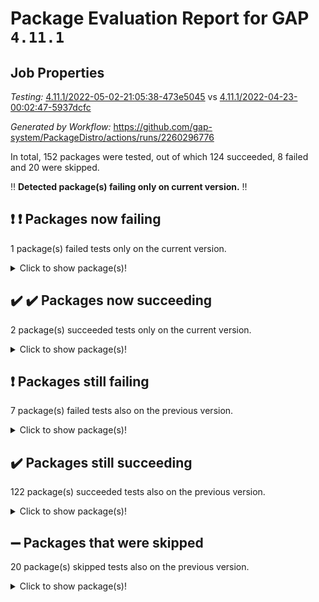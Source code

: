 # Package Evaluation Report for GAP `4.11.1`

## Job Properties

*Testing:* [4.11.1/2022-05-02-21:05:38-473e5045](https://github.com/gap-system/PackageDistro/blob/data/reports/4.11.1/2022-05-02-21:05:38-473e5045) vs [4.11.1/2022-04-23-00:02:47-5937dcfc](https://github.com/gap-system/PackageDistro/blob/data/reports/4.11.1/2022-04-23-00:02:47-5937dcfc)

*Generated by Workflow:* https://github.com/gap-system/PackageDistro/actions/runs/2260296776

In total, 152 packages were tested, out of which 124 succeeded, 8 failed and 20 were skipped.

:bangbang: **Detected package(s) failing only on current version.** :bangbang:

## :exclamation: :exclamation: Packages now failing

1 package(s) failed tests only on the current version.
<details> <summary>Click to show package(s)!</summary>

- curlinterface 2.2.2 [(failure)](https://github.com/gap-system/PackageDistro/runs/6264048775?check_suite_focus=true) vs curlinterface 2.2.2 [(success)](https://github.com/gap-system/PackageDistro/runs/6136456337?check_suite_focus=true) <br>
</details>

## :heavy_check_mark: :heavy_check_mark: Packages now succeeding

2 package(s) succeeded tests only on the current version.
<details> <summary>Click to show package(s)!</summary>

- unitlib 4.1.0 [(success)](https://github.com/gap-system/PackageDistro/runs/6264056148?check_suite_focus=true) vs unitlib 4.0.0 [(failure)](https://github.com/gap-system/PackageDistro/runs/6136460000?check_suite_focus=true) <br>
- yangbaxter 0.10.0 [(success)](https://github.com/gap-system/PackageDistro/runs/6264056632?check_suite_focus=true) vs yangbaxter 0.9.0 [(failure)](https://github.com/gap-system/PackageDistro/runs/6136460262?check_suite_focus=true) <br>
</details>

## :exclamation: Packages still failing

7 package(s) failed tests also on the previous version.
<details><summary>Click to show package(s)!</summary>

- fining 1.4.1 [(failure)](https://github.com/gap-system/PackageDistro/runs/6264049554?check_suite_focus=true)
- francy 1.2.4 [(failure)](https://github.com/gap-system/PackageDistro/runs/6264050101?check_suite_focus=true)
- hap 1.39 [(failure)](https://github.com/gap-system/PackageDistro/runs/6264050908?check_suite_focus=true)
- normalizinterface 1.3.2 [(failure)](https://github.com/gap-system/PackageDistro/runs/6264053113?check_suite_focus=true)
- packagemanager 1.2 [(failure)](https://github.com/gap-system/PackageDistro/runs/6264053489?check_suite_focus=true)
- recog 1.3.2 [(failure)](https://github.com/gap-system/PackageDistro/runs/6264054322?check_suite_focus=true)
- transgrp 3.6.1 [(failure)](https://github.com/gap-system/PackageDistro/runs/6264055888?check_suite_focus=true)
</details>

## :heavy_check_mark: Packages still succeeding

122 package(s) succeeded tests also on the previous version.
<details><summary>Click to show package(s)!</summary>

- ace 5.4 [(success)](https://github.com/gap-system/PackageDistro/runs/6264046973?check_suite_focus=true)
- aclib 1.3.2 [(success)](https://github.com/gap-system/PackageDistro/runs/6264047048?check_suite_focus=true)
- agt 0.2 [(success)](https://github.com/gap-system/PackageDistro/runs/6264047126?check_suite_focus=true)
- alnuth 3.2.1 [(success)](https://github.com/gap-system/PackageDistro/runs/6264047210?check_suite_focus=true)
- anupq 3.2.6 [(success)](https://github.com/gap-system/PackageDistro/runs/6264047302?check_suite_focus=true)
- atlasrep 2.1.2 [(success)](https://github.com/gap-system/PackageDistro/runs/6264047435?check_suite_focus=true)
- autodoc 2022.03.10 [(success)](https://github.com/gap-system/PackageDistro/runs/6264047507?check_suite_focus=true)
- automata 1.15 [(success)](https://github.com/gap-system/PackageDistro/runs/6264047586?check_suite_focus=true)
- automgrp 1.3.2 [(success)](https://github.com/gap-system/PackageDistro/runs/6264047650?check_suite_focus=true)
- autpgrp 1.10.2 [(success)](https://github.com/gap-system/PackageDistro/runs/6264047719?check_suite_focus=true)
- cap 2022.04-06 [(success)](https://github.com/gap-system/PackageDistro/runs/6264047797?check_suite_focus=true)
- caratinterface 2.3.3 [(success)](https://github.com/gap-system/PackageDistro/runs/6264047866?check_suite_focus=true)
- cddinterface 2020.06.24 [(success)](https://github.com/gap-system/PackageDistro/runs/6264047922?check_suite_focus=true)
- circle 1.6.5 [(success)](https://github.com/gap-system/PackageDistro/runs/6264048008?check_suite_focus=true)
- cohomolo 1.6.10 [(success)](https://github.com/gap-system/PackageDistro/runs/6264048076?check_suite_focus=true)
- congruence 1.2.4 [(success)](https://github.com/gap-system/PackageDistro/runs/6264048147?check_suite_focus=true)
- corelg 1.56 [(success)](https://github.com/gap-system/PackageDistro/runs/6264048194?check_suite_focus=true)
- crime 1.6 [(success)](https://github.com/gap-system/PackageDistro/runs/6264048280?check_suite_focus=true)
- crisp 1.4.5 [(success)](https://github.com/gap-system/PackageDistro/runs/6264048333?check_suite_focus=true)
- crypting 0.10 [(success)](https://github.com/gap-system/PackageDistro/runs/6264048409?check_suite_focus=true)
- cryst 4.1.24 [(success)](https://github.com/gap-system/PackageDistro/runs/6264048482?check_suite_focus=true)
- crystcat 1.1.9 [(success)](https://github.com/gap-system/PackageDistro/runs/6264048558?check_suite_focus=true)
- ctbllib 1.3.4 [(success)](https://github.com/gap-system/PackageDistro/runs/6264048630?check_suite_focus=true)
- cubefree 1.19 [(success)](https://github.com/gap-system/PackageDistro/runs/6264048707?check_suite_focus=true)
- cvec 2.7.5 [(success)](https://github.com/gap-system/PackageDistro/runs/6264048904?check_suite_focus=true)
- datastructures 0.2.7 [(success)](https://github.com/gap-system/PackageDistro/runs/6264048965?check_suite_focus=true)
- deepthought 1.0.5 [(success)](https://github.com/gap-system/PackageDistro/runs/6264049014?check_suite_focus=true)
- design 1.7 [(success)](https://github.com/gap-system/PackageDistro/runs/6264049080?check_suite_focus=true)
- difsets 2.3.1 [(success)](https://github.com/gap-system/PackageDistro/runs/6264049135?check_suite_focus=true)
- digraphs 1.5.2 [(success)](https://github.com/gap-system/PackageDistro/runs/6264049197?check_suite_focus=true)
- edim 1.3.5 [(success)](https://github.com/gap-system/PackageDistro/runs/6264049261?check_suite_focus=true)
- example 4.3.1 [(success)](https://github.com/gap-system/PackageDistro/runs/6264049301?check_suite_focus=true)
- factint 1.6.3 [(success)](https://github.com/gap-system/PackageDistro/runs/6264049375?check_suite_focus=true)
- ferret 1.0.7 [(success)](https://github.com/gap-system/PackageDistro/runs/6264049434?check_suite_focus=true)
- fga 1.4.0 [(success)](https://github.com/gap-system/PackageDistro/runs/6264049489?check_suite_focus=true)
- float 1.0.3 [(success)](https://github.com/gap-system/PackageDistro/runs/6264049634?check_suite_focus=true)
- format 1.4.3 [(success)](https://github.com/gap-system/PackageDistro/runs/6264049689?check_suite_focus=true)
- forms 1.2.7 [(success)](https://github.com/gap-system/PackageDistro/runs/6264049757?check_suite_focus=true)
- fplsa 1.2.5 [(success)](https://github.com/gap-system/PackageDistro/runs/6264049848?check_suite_focus=true)
- fr 2.4.8 [(success)](https://github.com/gap-system/PackageDistro/runs/6264049914?check_suite_focus=true)
- fwtree 1.3 [(success)](https://github.com/gap-system/PackageDistro/runs/6264050178?check_suite_focus=true)
- gbnp 1.0.5 [(success)](https://github.com/gap-system/PackageDistro/runs/6264050266?check_suite_focus=true)
- generalizedmorphismsforcap 2022.03-03 [(success)](https://github.com/gap-system/PackageDistro/runs/6264050350?check_suite_focus=true)
- genss 1.6.6 [(success)](https://github.com/gap-system/PackageDistro/runs/6264050418?check_suite_focus=true)
- gradedringforhomalg 2022.03-01 [(success)](https://github.com/gap-system/PackageDistro/runs/6264050492?check_suite_focus=true)
- grape 4.8.5 [(success)](https://github.com/gap-system/PackageDistro/runs/6264050561?check_suite_focus=true)
- groupoids 1.69 [(success)](https://github.com/gap-system/PackageDistro/runs/6264050623?check_suite_focus=true)
- grpconst 2.6.2 [(success)](https://github.com/gap-system/PackageDistro/runs/6264050682?check_suite_focus=true)
- guarana 0.96.3 [(success)](https://github.com/gap-system/PackageDistro/runs/6264050749?check_suite_focus=true)
- guava 3.16 [(success)](https://github.com/gap-system/PackageDistro/runs/6264050818?check_suite_focus=true)
- hapcryst 0.1.14 [(success)](https://github.com/gap-system/PackageDistro/runs/6264050955?check_suite_focus=true)
- hecke 1.5.3 [(success)](https://github.com/gap-system/PackageDistro/runs/6264051014?check_suite_focus=true)
- help 3.5 [(success)](https://github.com/gap-system/PackageDistro/runs/6264051070?check_suite_focus=true)
- idrel 2.43 [(success)](https://github.com/gap-system/PackageDistro/runs/6264051135?check_suite_focus=true)
- images 1.3.1 [(success)](https://github.com/gap-system/PackageDistro/runs/6264051195?check_suite_focus=true)
- intpic 0.2.4 [(success)](https://github.com/gap-system/PackageDistro/runs/6264051262?check_suite_focus=true)
- io 4.7.2 [(success)](https://github.com/gap-system/PackageDistro/runs/6264051365?check_suite_focus=true)
- irredsol 1.4.3 [(success)](https://github.com/gap-system/PackageDistro/runs/6264051423?check_suite_focus=true)
- json 2.1.0 [(success)](https://github.com/gap-system/PackageDistro/runs/6264051491?check_suite_focus=true)
- jupyterkernel 1.4.1 [(success)](https://github.com/gap-system/PackageDistro/runs/6264051579?check_suite_focus=true)
- jupyterviz 1.5.1 [(success)](https://github.com/gap-system/PackageDistro/runs/6264051639?check_suite_focus=true)
- kan 1.34 [(success)](https://github.com/gap-system/PackageDistro/runs/6264051692?check_suite_focus=true)
- kbmag 1.5.9 [(success)](https://github.com/gap-system/PackageDistro/runs/6264051750?check_suite_focus=true)
- laguna 3.9.5 [(success)](https://github.com/gap-system/PackageDistro/runs/6264051820?check_suite_focus=true)
- liealgdb 2.2.1 [(success)](https://github.com/gap-system/PackageDistro/runs/6264051870?check_suite_focus=true)
- liepring 2.6 [(success)](https://github.com/gap-system/PackageDistro/runs/6264051937?check_suite_focus=true)
- liering 2.4.2 [(success)](https://github.com/gap-system/PackageDistro/runs/6264052008?check_suite_focus=true)
- linearalgebraforcap 2022.04-02 [(success)](https://github.com/gap-system/PackageDistro/runs/6264052060?check_suite_focus=true)
- loops 3.4.1 [(success)](https://github.com/gap-system/PackageDistro/runs/6264052107?check_suite_focus=true)
- lpres 1.0.3 [(success)](https://github.com/gap-system/PackageDistro/runs/6264052204?check_suite_focus=true)
- majoranaalgebras 1.4 [(success)](https://github.com/gap-system/PackageDistro/runs/6264052283?check_suite_focus=true)
- mapclass 1.4.5 [(success)](https://github.com/gap-system/PackageDistro/runs/6264052408?check_suite_focus=true)
- matgrp 0.64 [(success)](https://github.com/gap-system/PackageDistro/runs/6264052499?check_suite_focus=true)
- modisom 2.5.2 [(success)](https://github.com/gap-system/PackageDistro/runs/6264052589?check_suite_focus=true)
- modulepresentationsforcap 2022.03-02 [(success)](https://github.com/gap-system/PackageDistro/runs/6264052684?check_suite_focus=true)
- monoidalcategories 2022.04-04 [(success)](https://github.com/gap-system/PackageDistro/runs/6264052772?check_suite_focus=true)
- nconvex 2020.11-04 [(success)](https://github.com/gap-system/PackageDistro/runs/6264052882?check_suite_focus=true)
- nilmat 1.4.1 [(success)](https://github.com/gap-system/PackageDistro/runs/6264052970?check_suite_focus=true)
- nock 1.5 [(success)](https://github.com/gap-system/PackageDistro/runs/6264053038?check_suite_focus=true)
- nq 2.5.8 [(success)](https://github.com/gap-system/PackageDistro/runs/6264053187?check_suite_focus=true)
- numericalsgps 1.3.0 [(success)](https://github.com/gap-system/PackageDistro/runs/6264053263?check_suite_focus=true)
- openmath 11.5.1 [(success)](https://github.com/gap-system/PackageDistro/runs/6264053342?check_suite_focus=true)
- orb 4.8.4 [(success)](https://github.com/gap-system/PackageDistro/runs/6264053422?check_suite_focus=true)
- patternclass 2.4.2 [(success)](https://github.com/gap-system/PackageDistro/runs/6264053551?check_suite_focus=true)
- permut 2.0.4 [(success)](https://github.com/gap-system/PackageDistro/runs/6264053617?check_suite_focus=true)
- polenta 1.3.10 [(success)](https://github.com/gap-system/PackageDistro/runs/6264053674?check_suite_focus=true)
- polymaking 0.8.6 [(success)](https://github.com/gap-system/PackageDistro/runs/6264053732?check_suite_focus=true)
- primgrp 3.4.1 [(success)](https://github.com/gap-system/PackageDistro/runs/6264053828?check_suite_focus=true)
- profiling 2.5.0 [(success)](https://github.com/gap-system/PackageDistro/runs/6264053899?check_suite_focus=true)
- qpa 1.33 [(success)](https://github.com/gap-system/PackageDistro/runs/6264053955?check_suite_focus=true)
- quagroup 1.8.3 [(success)](https://github.com/gap-system/PackageDistro/runs/6264054021?check_suite_focus=true)
- radiroot 2.9 [(success)](https://github.com/gap-system/PackageDistro/runs/6264054091?check_suite_focus=true)
- rcwa 4.6.4 [(success)](https://github.com/gap-system/PackageDistro/runs/6264054158?check_suite_focus=true)
- rds 1.8 [(success)](https://github.com/gap-system/PackageDistro/runs/6264054256?check_suite_focus=true)
- repndecomp 1.2.1 [(success)](https://github.com/gap-system/PackageDistro/runs/6264054398?check_suite_focus=true)
- repsn 3.1.0 [(success)](https://github.com/gap-system/PackageDistro/runs/6264054474?check_suite_focus=true)
- resclasses 4.7.2 [(success)](https://github.com/gap-system/PackageDistro/runs/6264054532?check_suite_focus=true)
- scscp 2.3.1 [(success)](https://github.com/gap-system/PackageDistro/runs/6264054605?check_suite_focus=true)
- semigroups 4.0.0 [(success)](https://github.com/gap-system/PackageDistro/runs/6264054702?check_suite_focus=true)
- sglppow 2.2 [(success)](https://github.com/gap-system/PackageDistro/runs/6264054775?check_suite_focus=true)
- sgpviz 0.999.5 [(success)](https://github.com/gap-system/PackageDistro/runs/6264054847?check_suite_focus=true)
- simpcomp 2.1.14 [(success)](https://github.com/gap-system/PackageDistro/runs/6264054909?check_suite_focus=true)
- singular 2020.12.18 [(success)](https://github.com/gap-system/PackageDistro/runs/6264054972?check_suite_focus=true)
- sla 1.5.3 [(success)](https://github.com/gap-system/PackageDistro/runs/6264055030?check_suite_focus=true)
- smallgrp 1.5 [(success)](https://github.com/gap-system/PackageDistro/runs/6264055101?check_suite_focus=true)
- smallsemi 0.6.13 [(success)](https://github.com/gap-system/PackageDistro/runs/6264055159?check_suite_focus=true)
- sonata 2.9.4 [(success)](https://github.com/gap-system/PackageDistro/runs/6264055235?check_suite_focus=true)
- sophus 1.25 [(success)](https://github.com/gap-system/PackageDistro/runs/6264055330?check_suite_focus=true)
- spinsym 1.5.2 [(success)](https://github.com/gap-system/PackageDistro/runs/6264055410?check_suite_focus=true)
- symbcompcc 1.3.2 [(success)](https://github.com/gap-system/PackageDistro/runs/6264055481?check_suite_focus=true)
- thelma 1.3 [(success)](https://github.com/gap-system/PackageDistro/runs/6264055601?check_suite_focus=true)
- tomlib 1.2.9 [(success)](https://github.com/gap-system/PackageDistro/runs/6264055700?check_suite_focus=true)
- toric 1.9.5 [(success)](https://github.com/gap-system/PackageDistro/runs/6264055784?check_suite_focus=true)
- ugaly 4.0.2 [(success)](https://github.com/gap-system/PackageDistro/runs/6264055984?check_suite_focus=true)
- unipot 1.5 [(success)](https://github.com/gap-system/PackageDistro/runs/6264056064?check_suite_focus=true)
- utils 0.72 [(success)](https://github.com/gap-system/PackageDistro/runs/6264056212?check_suite_focus=true)
- uuid 0.7 [(success)](https://github.com/gap-system/PackageDistro/runs/6264056300?check_suite_focus=true)
- walrus 0.9991 [(success)](https://github.com/gap-system/PackageDistro/runs/6264056377?check_suite_focus=true)
- wedderga 4.10.2 [(success)](https://github.com/gap-system/PackageDistro/runs/6264056440?check_suite_focus=true)
- xmod 2.88 [(success)](https://github.com/gap-system/PackageDistro/runs/6264056511?check_suite_focus=true)
- xmodalg 1.22 [(success)](https://github.com/gap-system/PackageDistro/runs/6264056567?check_suite_focus=true)
- zeromqinterface 0.13 [(success)](https://github.com/gap-system/PackageDistro/runs/6264056694?check_suite_focus=true)
</details>

## :heavy_minus_sign: Packages that were skipped

20 package(s) skipped tests also on the previous version.
<details><summary>Click to show package(s)!</summary>

- 4ti2interface 2022.03-01 [(skipped)](https://github.com/gap-system/PackageDistro/runs/6263949989?check_suite_focus=true)
- browse 1.8.14 [(skipped)](https://github.com/gap-system/PackageDistro/runs/6263949989?check_suite_focus=true)
- examplesforhomalg 2022.03-01 [(skipped)](https://github.com/gap-system/PackageDistro/runs/6263949989?check_suite_focus=true)
- gapdoc 1.6.5 [(skipped)](https://github.com/gap-system/PackageDistro/runs/6263949989?check_suite_focus=true)
- gauss 2022.03-01 [(skipped)](https://github.com/gap-system/PackageDistro/runs/6263949989?check_suite_focus=true)
- gaussforhomalg 2022.03-01 [(skipped)](https://github.com/gap-system/PackageDistro/runs/6263949989?check_suite_focus=true)
- gradedmodules 2022.03-01 [(skipped)](https://github.com/gap-system/PackageDistro/runs/6263949989?check_suite_focus=true)
- homalg 2022.03-01 [(skipped)](https://github.com/gap-system/PackageDistro/runs/6263949989?check_suite_focus=true)
- homalgtocas 2022.03-01 [(skipped)](https://github.com/gap-system/PackageDistro/runs/6263949989?check_suite_focus=true)
- io_forhomalg 2022.03-01 [(skipped)](https://github.com/gap-system/PackageDistro/runs/6263949989?check_suite_focus=true)
- itc 1.5.1 [(skipped)](https://github.com/gap-system/PackageDistro/runs/6263949989?check_suite_focus=true)
- localizeringforhomalg 2022.03-01 [(skipped)](https://github.com/gap-system/PackageDistro/runs/6263949989?check_suite_focus=true)
- matricesforhomalg 2022.04-01 [(skipped)](https://github.com/gap-system/PackageDistro/runs/6263949989?check_suite_focus=true)
- modules 2022.03-01 [(skipped)](https://github.com/gap-system/PackageDistro/runs/6263949989?check_suite_focus=true)
- polycyclic 2.16 [(skipped)](https://github.com/gap-system/PackageDistro/runs/6263949989?check_suite_focus=true)
- ringsforhomalg 2022.04-01 [(skipped)](https://github.com/gap-system/PackageDistro/runs/6263949989?check_suite_focus=true)
- sco 2022.03-01 [(skipped)](https://github.com/gap-system/PackageDistro/runs/6263949989?check_suite_focus=true)
- toolsforhomalg 2022.04-03 [(skipped)](https://github.com/gap-system/PackageDistro/runs/6263949989?check_suite_focus=true)
- toricvarieties 2022.03.23 [(skipped)](https://github.com/gap-system/PackageDistro/runs/6263949989?check_suite_focus=true)
- xgap 4.31 [(skipped)](https://github.com/gap-system/PackageDistro/runs/6263949989?check_suite_focus=true)
</details>


